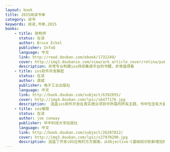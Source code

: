```yaml
---
layout: book
title: 2015阅读书单
category: 读书
keywords: 阅读,书单,2015
books: 
    - title: 架构师
      status: 在读
      author: Bruce Eckel
      publisher: InfoQ
      language: 中文
      link: http://read.douban.com/ebook/1732249/
      cover: http://img3.doubanio.com/view/ark_article_cover/retina/public/1732249.jpg
      description: 非常专业构建ios持续集成平台的书籍，非常值得看
    - title: ios软件开发解密
      status: 在读
      author: 虞斌
      publisher: 电子工业出版社
      language: 中文
      link: http://book.douban.com/subject/6392055/
      cover: http://img4.douban.com/lpic/s6477176.jpg
      description:  涵盖ios软件开发在真实商业项目中所需的所有主题，书中包含有大量完整案例的工程源码，非常系统全面。
    - title: ios编程
      status: 在读
      author: joe conway
      publisher: 华中科技大学出版社
      language: 中文
      link: http://book.douban.com/subject/26287812/
      cover: http://img3.douban.com/lpic/s27970290.jpg
      description: 涵盖了开发iOS应用的方方面面，从Objective-C基础知识到新增加的语言特性；从AppKit库到常见的Cocoa设计模式；从Xcode技巧到Instruments，如果读者刚 接触iOS编程，阅读本书前两章可以快速入门。如果读者已经有iOS编程经验，阅读本书可以拾遗补缺。
---
```


